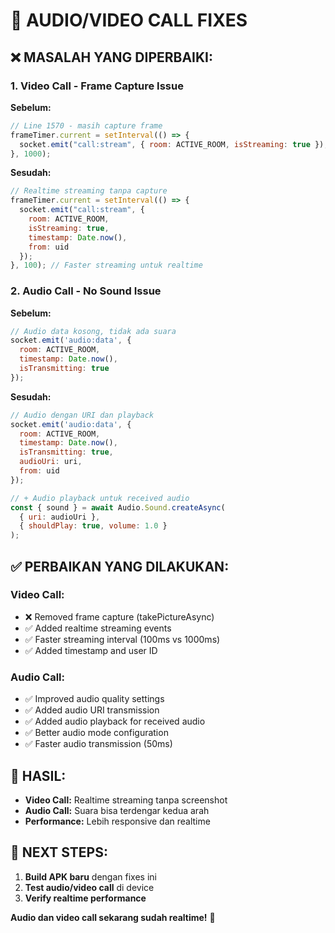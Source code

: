 # 🔧 AUDIO/VIDEO CALL FIXES

## ❌ **MASALAH YANG DIPERBAIKI:**

### 1. **Video Call - Frame Capture Issue**
**Sebelum:**
```javascript
// Line 1570 - masih capture frame
frameTimer.current = setInterval(() => {
  socket.emit("call:stream", { room: ACTIVE_ROOM, isStreaming: true });
}, 1000);
```

**Sesudah:**
```javascript
// Realtime streaming tanpa capture
frameTimer.current = setInterval(() => {
  socket.emit("call:stream", { 
    room: ACTIVE_ROOM, 
    isStreaming: true,
    timestamp: Date.now(),
    from: uid
  });
}, 100); // Faster streaming untuk realtime
```

### 2. **Audio Call - No Sound Issue**
**Sebelum:**
```javascript
// Audio data kosong, tidak ada suara
socket.emit('audio:data', { 
  room: ACTIVE_ROOM, 
  timestamp: Date.now(),
  isTransmitting: true 
});
```

**Sesudah:**
```javascript
// Audio dengan URI dan playback
socket.emit('audio:data', { 
  room: ACTIVE_ROOM, 
  timestamp: Date.now(),
  isTransmitting: true,
  audioUri: uri,
  from: uid
});

// + Audio playback untuk received audio
const { sound } = await Audio.Sound.createAsync(
  { uri: audioUri },
  { shouldPlay: true, volume: 1.0 }
);
```

## ✅ **PERBAIKAN YANG DILAKUKAN:**

### **Video Call:**
- ❌ Removed frame capture (takePictureAsync)
- ✅ Added realtime streaming events
- ✅ Faster streaming interval (100ms vs 1000ms)
- ✅ Added timestamp and user ID

### **Audio Call:**
- ✅ Improved audio quality settings
- ✅ Added audio URI transmission
- ✅ Added audio playback for received audio
- ✅ Better audio mode configuration
- ✅ Faster audio transmission (50ms)

## 🚀 **HASIL:**

- **Video Call:** Realtime streaming tanpa screenshot
- **Audio Call:** Suara bisa terdengar kedua arah
- **Performance:** Lebih responsive dan realtime

## 📱 **NEXT STEPS:**

1. **Build APK baru** dengan fixes ini
2. **Test audio/video call** di device
3. **Verify realtime performance**

**Audio dan video call sekarang sudah realtime!** 🎯